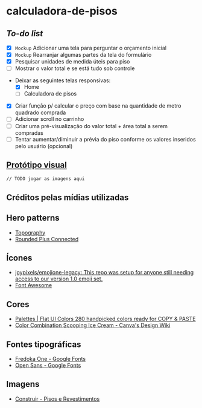 # calculadora-de-pisos

## _To-do list_

- [X] `Mockup` Adicionar uma tela para perguntar o orçamento inicial
- [X] `Mockup` Rearranjar algumas partes da tela do formulário
- [X] Pesquisar unidades de medida úteis para piso
- [ ] Mostrar o valor total e se está tudo sob controle
- Deixar as seguintes telas responsivas:
  - [X] Home
  - [ ] Calculadora de pisos
- [X] Criar função p/ calcular o preço com base na quantidade de metro quadrado comprada
- [ ] Adicionar scroll no carrinho
- [ ] Criar uma pré-visualização do valor total + área total a serem compradas
- [ ] Tentar aumentar/diminuir a prévia do piso conforme os valores inseridos pelo usuário (opcional)

## [Protótipo visual](https://figma.fun/C1bSRZ)

`// TODO jogar as imagens aqui`

## Créditos pelas mídias utilizadas

## Hero patterns

- [Topography](https://heropatterns.com/)
- [Rounded Plus Connected](https://heropatterns.com/)

## Ícones

- [joypixels/emojione-legacy: This repo was setup for anyone still needing access to our version 1.0 emoji set.](https://github.com/joypixels/emojione-legacy)
- [Font Awesome](https://fontawesome.com/)

## Cores

- [Palettes | Flat UI Colors 280 handpicked colors ready for COPY & PASTE](https://flatuicolors.com/)
- [Color Combination Scooping Ice Cream - Canva's Design Wiki](https://www.canva.com/colors/color-palettes/scooping-ice-cream/)

## Fontes tipográficas

- [Fredoka One - Google Fonts](https://fonts.google.com/specimen/Fredoka+One?query=Fredoka+One)
- [Open Sans - Google Fonts](https://fonts.google.com/specimen/Open+Sans?query=open+sans)

## Imagens

- [Construir - Pisos e Revestimentos](https://lojasconstruir.com.br/#!/produtos)

